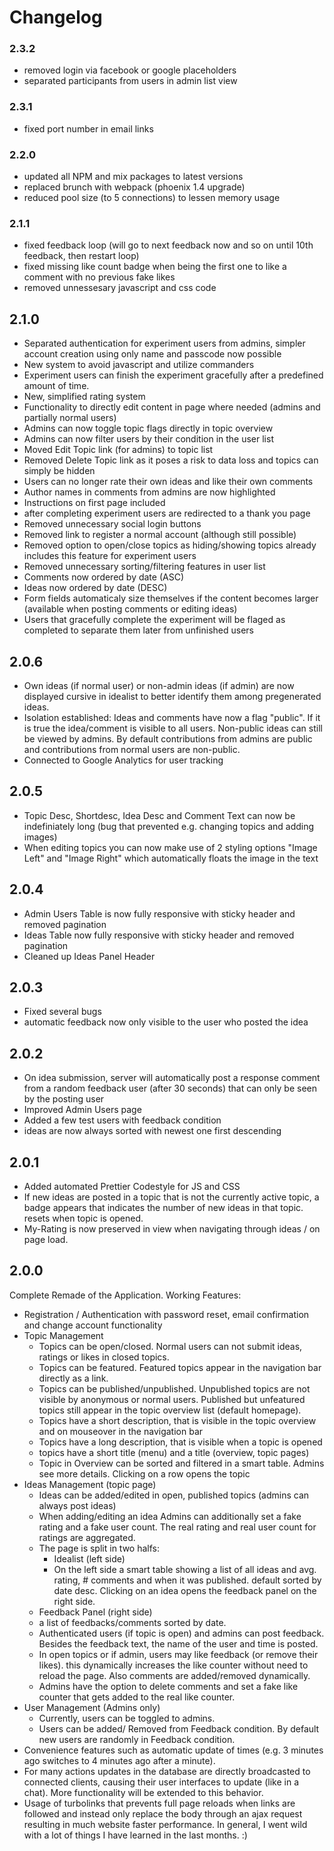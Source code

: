 # Changelog

### 2.3.2
 * removed login via facebook or google placeholders
 * separated participants from users in admin list view

### 2.3.1
 * fixed port number in email links

### 2.2.0
 * updated all NPM and mix packages to latest versions
 * replaced brunch with webpack (phoenix 1.4 upgrade)
 * reduced pool size (to 5 connections) to lessen memory usage

### 2.1.1
 * fixed feedback loop (will go to next feedback now and so on until 10th feedback, then restart loop)
 * fixed missing like count badge when being the first one to like a comment with no previous fake likes
 * removed unnessesary javascript and css code

## 2.1.0
 * Separated authentication for experiment users from admins, simpler account creation using only name and passcode now possible
 * New system to avoid javascript and utilize commanders
 * Experiment users can finish the experiment gracefully after a predefined amount of time.
 * New, simplified rating system
 * Functionality to directly edit content in page where needed (admins and partially normal users)
 * Admins can now toggle topic flags directly in topic overview
 * Admins can now filter users by their condition in the user list
 * Moved Edit Topic link (for admins) to topic list
 * Removed Delete Topic link as it poses a risk to data loss and topics can simply be hidden
 * Users can no longer rate their own ideas and like their own comments
 * Author names in comments from admins are now highlighted
 * Instructions on first page included
 * after completing experiment users are redirected to a thank you page
 * Removed unnecessary social login buttons
 * Removed link to register a normal account (although still possible)
 * Removed option to open/close topics as hiding/showing topics already includes this feature for experiment users
 * Removed unnecessary sorting/filtering features in user list
 * Comments now ordered by date (ASC)
 * Ideas now ordered by date (DESC)
 * Form fields automaticaly size themselves if the content becomes larger (available when posting comments or editing ideas)
 * Users that gracefully complete the experiment will be flaged as completed to separate them later from unfinished users

## 2.0.6
 * Own ideas (if normal user) or non-admin ideas (if admin) are now displayed cursive in idealist to better identify them among pregenerated ideas.
 * Isolation established: Ideas and comments have now a flag "public". If it is true the idea/comment is visible to all users. Non-public ideas can still be viewed by admins. By default contributions from admins are public and contributions from normal users are non-public.
 * Connected to Google Analytics for user tracking

## 2.0.5
 * Topic Desc, Shortdesc, Idea Desc and Comment Text can now be indefiniately long (bug that prevented e.g. changing topics and adding images)
 * When editing topics you can now make use of 2 styling options "Image Left" and "Image Right" which automatically floats the image in the text

## 2.0.4
 * Admin Users Table is now fully responsive with sticky header and removed pagination
 * Ideas Table now fully responsive with sticky header and removed pagination
 * Cleaned up Ideas Panel Header

## 2.0.3
 * Fixed several bugs
 * automatic feedback now only visible to the user who posted the idea

## 2.0.2
 * On idea submission, server will automatically post a response comment from a random feedback user (after 30 seconds) that can only be seen by the posting user
 * Improved Admin Users page
 * Added a few test users with feedback condition
 * ideas are now always sorted with newest one first descending

## 2.0.1
 * Added automated Prettier Codestyle for JS and CSS
 * If new ideas are posted in a topic that is not the currently active topic, a badge appears that indicates the number of new ideas in that topic. resets when topic is opened.
 * My-Rating is now preserved in view when navigating through ideas / on page load.

## 2.0.0
Complete Remade of the Application. Working Features:
 * Registration / Authentication with password reset, email confirmation and change account functionality
 * Topic Management
   * Topics can be open/closed. Normal users can not submit ideas, ratings or likes in closed topics.
   * Topics can be featured. Featured topics appear in the navigation bar directly as a link.
   * Topics can be published/unpublished. Unpublished topics are not visible by anonymous or normal users. Published but unfeatured topics still appear in the topic overview list (default homepage).
   * Topics have a short description, that is visible in the topic overview and on mouseover in the navigation bar
   * Topics have a long description, that is visible when a topic is opened
   * topics have a short title (menu) and a title (overview, topic pages)
   * Topic in Overview can be sorted and filtered in a smart table. Admins see more details. Clicking on a row opens the topic
 * Ideas Management (topic page)
   * Ideas can be added/edited in open, published topics (admins can always post ideas)
   * When adding/editing an idea Admins can additionally set a fake rating and a fake user count. The real rating and real user count for ratings are aggregated.
   * The page is split in two halfs:
     * Idealist (left side)
     * On the left side a smart table showing a list of all ideas and avg. rating, # comments and when it was published. default sorted by date desc. Clicking on an idea opens the feedback panel on the right side.
   * Feedback Panel (right side)
   * a list of feedbacks/comments sorted by date.
   * Authenticated users (if topic is open) and admins can post feedback. Besides the feedback text, the name of the user and time is posted.
   * In open topics or if admin, users may like feedback (or remove their likes). this dynamically increases the like counter without need to reload the page. Also comments are added/removed dynamically.
   * Admins have the option to delete comments and set a fake like counter that gets added to the real like counter.
 * User Management (Admins only)
   * Currently, users can be toggled to admins.
   * Users can be added/ Removed from Feedback condition. By default new users are randomly in Feedback condition.
 * Convenience features such as automatic update of times (e.g. 3 minutes ago switches to 4 minutes ago after a minute).
 * For many actions updates in the database are directly broadcasted to connected clients, causing their user interfaces to update (like in a chat). More functionality will be extended to this behavior.
 * Usage of turbolinks that prevents full page reloads when links are followed and instead only replace the body through an ajax request resulting in much website faster performance. In general, I went wild with a lot of things I have learned in the last months. :)

